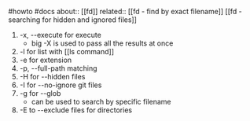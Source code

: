 #howto #docs 
about:: [[fd]]
related:: [[fd - find by exact filename]] [[fd - searching for hidden and ignored files]]

1. -x, --execute for execute
	- big -X is used to pass all the results at once
2. -l for list with [[ls command]]
3. -e for extension
4. -p, --full-path matching
5. -H for --hidden files
6. -I for --no-ignore git files
7. -g for --glob
	- can  be used to search by specific filename
8. -E to --exclude files for directories